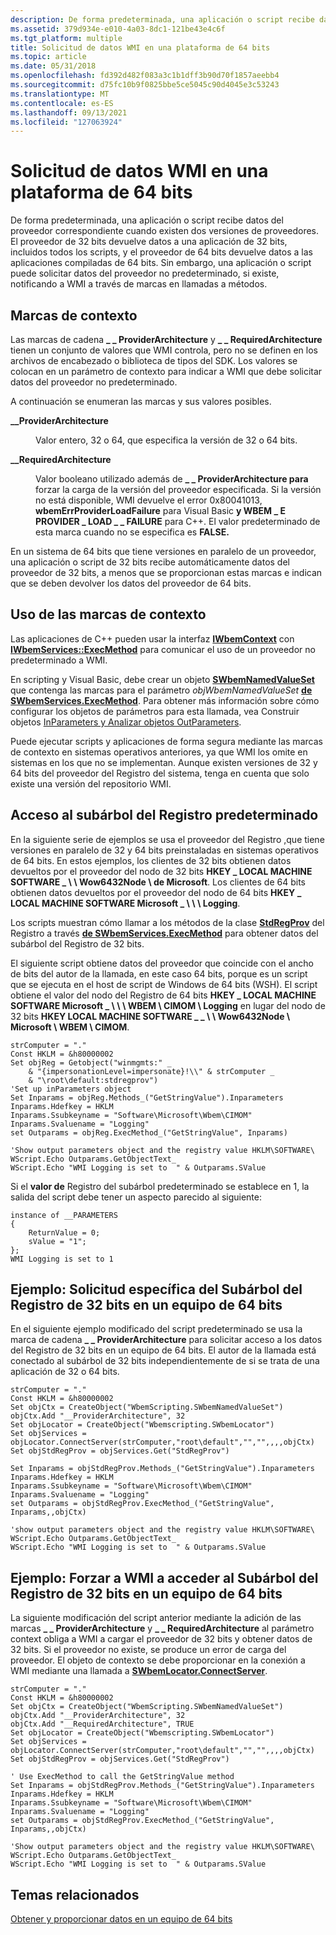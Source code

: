 ```yaml
---
description: De forma predeterminada, una aplicación o script recibe datos del proveedor correspondiente cuando existen dos versiones de proveedores.
ms.assetid: 379d934e-e010-4a03-8dc1-121be43e4c6f
ms.tgt_platform: multiple
title: Solicitud de datos WMI en una plataforma de 64 bits
ms.topic: article
ms.date: 05/31/2018
ms.openlocfilehash: fd392d482f083a3c1b1dff3b90d70f1857aeebb4
ms.sourcegitcommit: d75fc10b9f0825bbe5ce5045c90d4045e3c53243
ms.translationtype: MT
ms.contentlocale: es-ES
ms.lasthandoff: 09/13/2021
ms.locfileid: "127063924"
---
```

# <a name="requesting-wmi-data-on-a-64-bit-platform"></a>Solicitud de datos WMI en una plataforma de 64 bits

De forma predeterminada, una aplicación o script recibe datos del proveedor correspondiente cuando existen dos versiones de proveedores. El proveedor de 32 bits devuelve datos a una aplicación de 32 bits, incluidos todos los scripts, y el proveedor de 64 bits devuelve datos a las aplicaciones compiladas de 64 bits. Sin embargo, una aplicación o script puede solicitar datos del proveedor no predeterminado, si existe, notificando a WMI a través de marcas en llamadas a métodos.

## <a name="context-flags"></a>Marcas de contexto

Las marcas de cadena **\_ \_ ProviderArchitecture** y **\_ \_ RequiredArchitecture** tienen un conjunto de valores que WMI controla, pero no se definen en los archivos de encabezado o biblioteca de tipos del SDK. Los valores se colocan en un parámetro de contexto para indicar a WMI que debe solicitar datos del proveedor no predeterminado.

A continuación se enumeran las marcas y sus valores posibles.

<dl> <dt>

<span id="__ProviderArchitecture"></span><span id="__providerarchitecture"></span><span id="__PROVIDERARCHITECTURE"></span>**\_\_ProviderArchitecture**
</dt> <dd>

Valor entero, 32 o 64, que especifica la versión de 32 o 64 bits.

</dd> <dt>

<span id="__RequiredArchitecture"></span><span id="__requiredarchitecture"></span><span id="__REQUIREDARCHITECTURE"></span>**\_\_RequiredArchitecture**
</dt> <dd>

Valor booleano utilizado además de **\_ \_ ProviderArchitecture para** forzar la carga de la versión del proveedor especificada. Si la versión no está disponible, WMI devuelve el error 0x80041013, **wbemErrProviderLoadFailure** para Visual Basic **y WBEM \_ E PROVIDER \_ LOAD \_ \_ FAILURE** para C++. El valor predeterminado de esta marca cuando no se especifica es **FALSE.**

</dd> </dl>

En un sistema de 64 bits que tiene versiones en paralelo de un proveedor, una aplicación o script de 32 bits recibe automáticamente datos del proveedor de 32 bits, a menos que se proporcionan estas marcas e indican que se deben devolver los datos del proveedor de 64 bits.

## <a name="using-the-context-flags"></a>Uso de las marcas de contexto

Las aplicaciones de C++ pueden usar la interfaz [**IWbemContext**](/windows/desktop/api/WbemCli/nn-wbemcli-iwbemcontext) con [**IWbemServices::ExecMethod**](/windows/desktop/api/WbemCli/nf-wbemcli-iwbemservices-execmethod) para comunicar el uso de un proveedor no predeterminado a WMI.

En scripting y Visual Basic, debe crear un objeto [**SWbemNamedValueSet**](swbemnamedvalueset.md) que contenga las marcas para el parámetro *objWbemNamedValueSet* [**de SWbemServices.ExecMethod**](swbemservices-execmethod.md). Para obtener más información sobre cómo configurar los objetos de parámetros para esta llamada, vea Construir objetos [InParameters y Analizar objetos OutParameters](constructing-inparameters-objects-and-parsing-outparameters-objects.md).

Puede ejecutar scripts y aplicaciones de forma segura mediante las marcas de contexto en sistemas operativos anteriores, ya que WMI los omite en sistemas en los que no se implementan. Aunque existen versiones de 32 y 64 bits del proveedor del Registro del sistema, tenga en cuenta que solo existe una versión del repositorio WMI.

## <a name="accessing-the-default-registry-hive"></a>Acceso al subárbol del Registro predeterminado

En la siguiente serie de ejemplos se usa el proveedor del Registro [,](/previous-versions/windows/desktop/regprov/system-registry-provider)que tiene versiones en paralelo de 32 y 64 bits preinstaladas en sistemas operativos de 64 bits. En estos ejemplos, los clientes de 32 bits obtienen datos devueltos por el proveedor del nodo de 32 bits **HKEY \_ LOCAL MACHINE SOFTWARE \_ \\ \\ Wow6432Node \\ de Microsoft**. Los clientes de 64 bits obtienen datos devueltos por el proveedor del nodo de 64 bits **HKEY \_ LOCAL MACHINE SOFTWARE Microsoft \_ \\ \\ \\ Logging**.

Los scripts muestran cómo llamar a los métodos de la clase [**StdRegProv**](/previous-versions/windows/desktop/regprov/stdregprov) del Registro a través [**de SWbemServices.ExecMethod**](swbemservices-execmethod.md) para obtener datos del subárbol del Registro de 32 bits.

El siguiente script obtiene datos del proveedor que coincide con el ancho de bits del autor de la llamada, en este caso 64 bits, porque es un script que se ejecuta en el host de script de Windows de 64 bits (WSH). El script obtiene el valor del nodo del Registro de 64 bits **HKEY \_ LOCAL MACHINE SOFTWARE Microsoft \_ \\ \\ \\ WBEM \\ CIMOM \\ Logging** en lugar del nodo de 32 bits **HKEY LOCAL MACHINE SOFTWARE \_ \_ \\ \\ Wow6432Node \\ Microsoft \\ WBEM \\ CIMOM**.


```VB
strComputer = "."
Const HKLM = &h80000002
Set objReg = Getobject("winmgmts:" _
    & "{impersonationLevel=impersonate}!\\" & strComputer _
    & "\root\default:stdregprov")
'Set up inParameters object
Set Inparams = objReg.Methods_("GetStringValue").Inparameters
Inparams.Hdefkey = HKLM
Inparams.Ssubkeyname = "Software\Microsoft\Wbem\CIMOM"
Inparams.Svaluename = "Logging"
set Outparams = objReg.ExecMethod_("GetStringValue", Inparams)

'Show output parameters object and the registry value HKLM\SOFTWARE\
WScript.Echo Outparams.GetObjectText_
WScript.Echo "WMI Logging is set to  " & Outparams.SValue
```



Si el **valor de** Registro del subárbol predeterminado se establece en 1, la salida del script debe tener un aspecto parecido al siguiente:

``` syntax
instance of __PARAMETERS
{
    ReturnValue = 0;
    sValue = "1";
};
WMI Logging is set to 1
```

## <a name="example-specifically-requesting-the-32-bit-registry-hive-on-a-64-bit-computer"></a>Ejemplo: Solicitud específica del Subárbol del Registro de 32 bits en un equipo de 64 bits

En el siguiente ejemplo modificado del script predeterminado se usa la marca de cadena **\_ \_ ProviderArchitecture** para solicitar acceso a los datos del Registro de 32 bits en un equipo de 64 bits. El autor de la llamada está conectado al subárbol de 32 bits independientemente de si se trata de una aplicación de 32 o 64 bits.


```VB
strComputer = "."
Const HKLM = &h80000002
Set objCtx = CreateObject("WbemScripting.SWbemNamedValueSet")
objCtx.Add "__ProviderArchitecture", 32
Set objLocator = CreateObject("Wbemscripting.SWbemLocator")
Set objServices = objLocator.ConnectServer(strComputer,"root\default","","",,,,objCtx)
Set objStdRegProv = objServices.Get("StdRegProv") 

Set Inparams = objStdRegProv.Methods_("GetStringValue").Inparameters
Inparams.Hdefkey = HKLM
Inparams.Ssubkeyname = "Software\Microsoft\Wbem\CIMOM"
Inparams.Svaluename = "Logging"
set Outparams = objStdRegProv.ExecMethod_("GetStringValue", Inparams,,objCtx)

'show output parameters object and the registry value HKLM\SOFTWARE\
WScript.Echo Outparams.GetObjectText_
WScript.Echo "WMI Logging is set to  " & Outparams.SValue
```



## <a name="example-forcing-wmi-to-access-the-32-bit-registry-hive-on-a-64-bit-computer"></a>Ejemplo: Forzar a WMI a acceder al Subárbol del Registro de 32 bits en un equipo de 64 bits

La siguiente modificación del script anterior mediante la adición de las marcas **\_ \_ ProviderArchitecture** y **\_ \_ RequiredArchitecture** al parámetro context obliga a WMI a cargar el proveedor de 32 bits y obtener datos de 32 bits. Si el proveedor no existe, se produce un error de carga del proveedor. El objeto de contexto se debe proporcionar en la conexión a WMI mediante una llamada a [**SWbemLocator.ConnectServer**](swbemlocator-connectserver.md).


```VB
strComputer = "."
Const HKLM = &h80000002
Set objCtx = CreateObject("WbemScripting.SWbemNamedValueSet")
objCtx.Add "__ProviderArchitecture", 32
objCtx.Add "__RequiredArchitecture", TRUE
Set objLocator = CreateObject("Wbemscripting.SWbemLocator")
Set objServices = objLocator.ConnectServer(strComputer,"root\default","","",,,,objCtx)
Set objStdRegProv = objServices.Get("StdRegProv") 

' Use ExecMethod to call the GetStringValue method
Set Inparams = objStdRegProv.Methods_("GetStringValue").Inparameters
Inparams.Hdefkey = HKLM
Inparams.Ssubkeyname = "Software\Microsoft\Wbem\CIMOM"
Inparams.Svaluename = "Logging"
set Outparams = objStdRegProv.ExecMethod_("GetStringValue", Inparams,,objCtx)

'Show output parameters object and the registry value HKLM\SOFTWARE\
WScript.Echo Outparams.GetObjectText_
WScript.Echo "WMI Logging is set to  " & Outparams.SValue
```



## <a name="related-topics"></a>Temas relacionados

<dl> <dt>

[Obtener y proporcionar datos en un equipo de 64 bits](getting-and-providing-data-on-a-64-bit-computer.md)
</dt> </dl>

 

 
